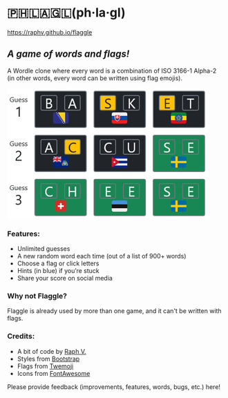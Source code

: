 # 🇵🇭🇱🇦🇬🇱(ph·la·gl)

<https://raphv.github.io/flaggle>

## *A game of words and flags!*

A Wordle clone where every word is a combination of ISO 3166-1 Alpha-2 (in other words, every word can be written using flag emojis).

![Flagwords Screenshot](screenshot.png)

### Features:

- Unlimited guesses
- A new random word each time (out of a list of 900+ words)</li>
- Choose a flag or click letters
- Hints (in blue) if you’re stuck
- Share your score on social media

### Why not Flaggle?

Flaggle is already used by more than one game, and it can't be written with flags.

### Credits:

- A bit of code by [Raph V.](https://github.com/raphv/)
- Styles from [Bootstrap](https://getbootstrap.com/)
- Flags from [Twemoji](https://twemoji.twitter.com/)
- Icons from [FontAwesome](https://fontawesome.com/)

Please provide feedback (improvements, features, words, bugs, etc.) here!
